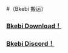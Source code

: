
#（Bkebi 搬运）

### [Bkebi Download！](https://github.com/Bkebi-Group/Bkebi-GC-Release)  
### [Bkebi Discord！](https://discord.com/invite/bkebi)  
